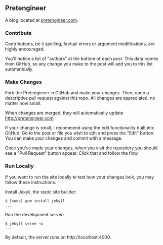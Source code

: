 ## Pretengineer

A blog located at [pretengineer.com](http://pretengineer.com).

### Contribute

Contributions, be it spelling, factual errors or argument modifications,
are highly encouraged.

You'll notice a list of "authors" at the bottom of each post. This data
comes from GitHub, so any change you make to the post will add you
to this list automatically.

### Make Changes

Fork the Pretengineer in GitHub and make your changes. Then, open a descriptive
pull request against this repo. All changes are appreciated, no matter how
small.

When changes are merged, they will automatically update http://pretengineer.com

If your change is small, I recommend using the edit functionality built into
GitHub. Go to the post or file you wish to edit and press the "Edit" button. You can
make your changes and commit with a message.

Once you've made your changes, when you visit the repository you should
see a "Pull Request" button appear. Click that and follow the flow.

### Run Locally

If you want to run the site locally to test how your changes look, you
may follow these instructions.

Install Jekyll, the static site builder:

    $ [sudo] gem install jekyll
    ...

Run the development server:

    $ jekyll serve -w
    ...

By default, the server runs on http://localhost:4000.
